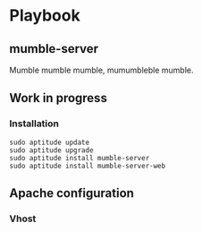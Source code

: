 # Playbook
## mumble-server

Mumble mumble mumble, mumumbleble mumble.

## Work in progress
### Installation

```shell
sudo aptitude update
sudo aptitude upgrade
sudo aptitude install mumble-server
sudo aptitude install mumble-server-web
```

## Apache configuration
### Vhost

